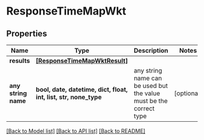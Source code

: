 # ResponseTimeMapWkt


## Properties
Name | Type | Description | Notes
------------ | ------------- | ------------- | -------------
**results** | [**[ResponseTimeMapWktResult]**](ResponseTimeMapWktResult.md) |  | 
**any string name** | **bool, date, datetime, dict, float, int, list, str, none_type** | any string name can be used but the value must be the correct type | [optional]

[[Back to Model list]](../README.md#documentation-for-models) [[Back to API list]](../README.md#documentation-for-api-endpoints) [[Back to README]](../README.md)



